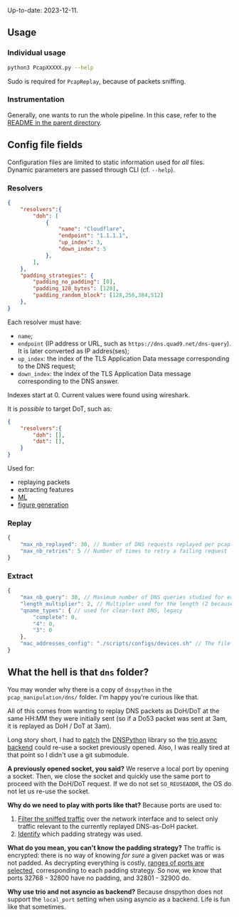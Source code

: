 Up-to-date: 2023-12-11.

## Usage 
### Individual usage
```sh 
python3 PcapXXXXX.py --help
```
Sudo is required for `PcapReplay`, because of packets sniffing.

### Instrumentation 
Generally, one wants to run the whole pipeline. In this case, refer to the [README in the parent directory](../README.md).

## Config file fields

Configuration files are limited to static information used for *all* files. Dynamic parameters are passed through CLI (cf. `--help`).

### Resolvers
```json
{   
    "resolvers":{
        "doh": [
            {
                "name": "Cloudflare",
                "endpoint": "1.1.1.1", 
                "up_index": 3,
                "down_index": 5
            },
        ],
    },
    "padding_strategies": {
        "padding_no_padding": [0], 
        "padding_128_bytes": [128],
        "padding_random_block": [128,256,384,512]
    },
}
```

Each resolver must have: 
- `name`;
- `endpoint` (IP address or URL, such as `https://dns.quad9.net/dns-query`). It is later converted as IP addres(ses);
- `up_index`: the index of the TLS Application Data message corresponding to the DNS request;
- `down_index`: the index of the TLS Application Data message corresponding to the DNS answer.

Indexes start at 0. Current values were found using wireshark.

It is *possible* to target DoT, such as: 
```json
{
    "resolvers":{
        "doh": [],
        "dot": [],
    }
}
```

Used for:
- replaying packets
- extracting features
- [ML](../ml/README.md) 
- [figure generation](../scripts/gen_figures.py)

### Replay 
```javascript 
{
    "max_nb_replayed": 30, // Number of DNS requests replayed per pcap file 
    "max_nb_retries": 5 // Number of times to retry a failing request
}
```

### Extract 
```javascript
{
    "max_nb_query": 30, // Maximum number of DNS queries studied for each replayed file
    "length_multiplier": 2, // Multipler used for the length (2 because we're saving the DNS query length and the answer length)
    "qname_types": { // used for clear-text DNS, legacy
        "complete": 0,
        "4": 0,
        "3": 0
    },
    "mac_addresses_config": "./scripts/configs/devices.sh" // The file containing a hash table of device name -> mac address
} 
```

## What the hell is that `dns` folder?
You may wonder why there is a copy of `dnspython` in the `pcap_manipulation/dns/` folder. I'm happy you're curious like that. 

All of this comes from wanting to replay DNS packets as DoH/DoT at the same HH:MM they were initially sent (so if a Do53 packet was sent at 3am, it is replayed as DoH / DoT at 3am).  

Long story short, I had to [patch](https://github.com/SafeNetIoT/doh/commit/42eb3fb6b564ad81016a189840eaa6b836253686) the [DNSPython](https://dnspython.readthedocs.io/en/stable/) library so the [trio async backend](https://trio.readthedocs.io/en/stable/) could re-use a socket previously opened. Also, I was really tired at that point so I didn't use a git submodule. 

**A previously opened socket, you said?** We reserve a local port by opening a socket. Then, we close the socket and quickly use the same port to proceed with the DoH/DoT request. If we do not set `SO_REUSEADDR`, the OS do not let us re-use the socket. 

**Why do we need to play with ports like that?** Because ports are used to: 
1. [Filter the sniffed traffic](https://github.com/SafeNetIoT/doh/blob/5968488d44665f7000c20dcc2e5fdb823105de78/experiments/pcap_manipulation/PcapReplay.py#L216) over the network interface and to select only traffic relevant to the currently replayed DNS-as-DoH packet.
2. [Identify](https://github.com/SafeNetIoT/doh/blob/5968488d44665f7000c20dcc2e5fdb823105de78/experiments/pcap_manipulation/PcapReplay.py#L263) which padding strategy was used.

**What do you mean, you can't know the padding strategy?** The traffic is encrypted: there is no way of knowing *for sure* a given packet was or was not padded. As decrypting everything is costly, [ranges of ports are selected](https://github.com/SafeNetIoT/doh/blob/5968488d44665f7000c20dcc2e5fdb823105de78/experiments/pcap_manipulation/PcapHelper.py#L40C16), corresponding to each padding strategy. So now, we know that ports 32768 - 32800 have no padding, and 32801 - 32900 do. 

**Why use trio and not asyncio as backend?** Because dnspython does not support the `local_port` setting when using asyncio as a backend. Life is fun like that sometimes.